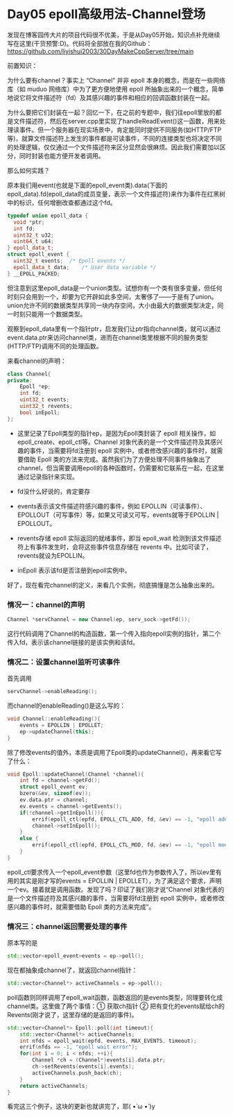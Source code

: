 # Day05 epoll高级用法-Channel登场

发现在博客园传大片的项目代码很不优美，于是从Day05开始，知识点补充继续写在这里(干货预警:D)。代码将全部放在我的Github：https://github.com/liyishui2003/30DayMakeCppServer/tree/main

前置知识：

为什么要有channel？事实上 “Channel” 并非 epoll 本身的概念，而是在一些网络库（如 muduo 网络库）中为了更方便地使用 epoll 所抽象出来的一个概念，简单地说它将文件描述符（fd）及其感兴趣的事件和相应的回调函数封装在一起。

为什么要把它们封装在一起？回忆一下，在之前的专题中，我们往epoll里放的都是文件描述符，然后在server.cpp里实现了handleReadEvent()这一函数，用来处理读事件。但一个服务器在现实场景中，肯定能同时提供不同服务(如HTTP/FTP等)，就算文件描述符上发生的事件都是可读事件，不同的连接类型也将决定不同的处理逻辑，仅仅通过一个文件描述符来区分显然会很麻烦。因此我们需要加以区分，同时封装也能方便开发者调用。

那么如何实践？

原本我们用event(也就是下面的epoll_event类).data(下面的epoll_data).fd(epoll_data的成员变量，表示一个文件描述符)来作为事件在红黑树中的标识，任何增删改查都通过这个fd。

```cpp
typedef union epoll_data {
  void *ptr;
  int fd;
  uint32_t u32;
  uint64_t u64;
} epoll_data_t;
struct epoll_event {
  uint32_t events;	/* Epoll events */
  epoll_data_t data;	/* User data variable */
} __EPOLL_PACKED;
```

但注意到这里epoll_data是一个union类型。试想你有一个类有很多变量，但任何时刻只会用到一个，却要为它开辟如此多空间，太奢侈了——于是有了union。union允许不同的数据类型共享同一块内存空间，大小由最大的数据类型决定，同一时刻只能用一个数据类型。

观察到epoll_data里有一个指针ptr，启发我们让ptr指向channel类，就可以通过event.data.ptr来访问channel类，进而在channel类里根据不同的服务类型(HTTP/FTP)调用不同的处理函数。

来看channel的声明：

```cpp
class Channel{
private:
    Epoll *ep;
    int fd;
    uint32_t events;
    uint32_t revents;
    bool inEpoll;
};
```

- 这里记录了Epoll类型的指针ep，是因为Epoll类封装了 epoll 相关操作，如 epoll_create、epoll_ctl等。Channel 对象代表的是一个文件描述符及其感兴趣的事件，当需要将fd注册到 epoll 实例中，或者修改感兴趣的事件时，就需要借助 Epoll 类的方法来完成。虽然我们为了方便处理不同事件抽象出了channel，但当需要调用epoll的各种函数时，仍需要和它联系在一起，在这里通过记录指针来实现。

- fd没什么好说的，肯定要存

- events表示该文件描述符感兴趣的事件，例如 EPOLLIN（可读事件）、EPOLLOUT（可写事件）等，如果又可读又可写，events就等于EPOLLIN | EPOLLOUT。

- revents存储 epoll 实际返回的就绪事件，即当 epoll_wait 检测到该文件描述符上有事件发生时，会将这些事件信息存储在 revents 中。比如可读了，revents就设为EPOLLIN。

- inEpoll 表示该fd是否注册到epoll实例中。

好了，现在看完channel的定义，来看几个实例，彻底搞懂是怎么抽象出来的。

### 情况一：channel的声明
```cpp
Channel *servChannel = new Channel(ep, serv_sock->getFd());
```
这行代码调用了Channel的构造函数，第一个传入指向epoll实例的指针，第二个传入fd，表示该channel链接的是该实例和该fd。

### 情况二：设置channel监听可读事件

首先调用
```cpp
servChannel->enableReading();
```
而channel的enableReading()是这么写的：
```cpp
void Channel::enableReading(){
    events = EPOLLIN | EPOLLET;
    ep->updateChannel(this);
}
```
除了修改events的值外，本质是调用了Epoll类的updateChannel()，再来看它写了什么：
```cpp
void Epoll::updateChannel(Channel *channel){
    int fd = channel->getFd();
    struct epoll_event ev;
    bzero(&ev, sizeof(ev));
    ev.data.ptr = channel;
    ev.events = channel->getEvents();
    if(!channel->getInEpoll()){
        errif(epoll_ctl(epfd, EPOLL_CTL_ADD, fd, &ev) == -1, "epoll add error");
        channel->setInEpoll();
    } 
    else {
        errif(epoll_ctl(epfd, EPOLL_CTL_MOD, fd, &ev) == -1, "epoll modify error");
    }
}
```
epoll_ctl要求传入一个epoll_event参数（这里fd也作为参数传入了，所以ev里有用的其实是刚才写的events = EPOLLIN | EPOLLET），为了满足这个要求，声明一个ev。接着就是调用函数。发现了吗？印证了我们刚才说“Channel 对象代表的是一个文件描述符及其感兴趣的事件，当需要将fd注册到 epoll 实例中，或者修改感兴趣的事件时，就需要借助 Epoll 类的方法来完成”。

### 情况三：channel返回需要处理的事件

原本写的是
```cpp
std::vector<epoll_event>events = ep->poll();
```
现在都抽象成channel了，就返回channel指针：
```cpp
std::vector<Channel*> activeChannels = ep->poll();
```
poll函数则同样调用了epoll_wait函数，函数返回的是events类型，同理要转化成channel类。这里做了两个事情：① 获取ch指针 ② 把有变化的events赋给ch的Revents(刚才说了，这里存储的是返回的事件)。
```cpp
std::vector<Channel*> Epoll::poll(int timeout){
    std::vector<Channel*> activeChannels;
    int nfds = epoll_wait(epfd, events, MAX_EVENTS, timeout);
    errif(nfds == -1, "epoll wait error");
    for(int i = 0; i < nfds; ++i){
        Channel *ch = (Channel*)events[i].data.ptr;
        ch->setRevents(events[i].events);
        activeChannels.push_back(ch);
    }
    return activeChannels;
}
```

看完这三个例子，这块的更新也就讲完了，耶( •̀ ω •́ )y
